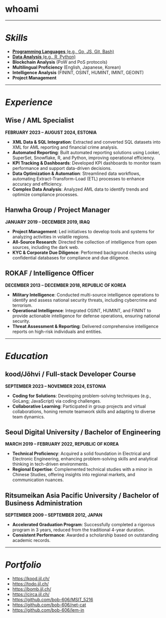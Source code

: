 # whoami

---

# ***Skills***
- [**Programming Languages** (e.g., Go, JS, Git, Bash)](https://github.com/bob-606/)
- [**Data Analysis** (e.g., R, Python)](https://github.com/bob-606/)
- **Blockchain Analysis** (PoW and PoS protocols)
- **Multilingual Proficiency** (English, Japanese, Korean)
- **Intelligence Analysis** (FININT, OSINT, HUMINT, IMINT, GEOINT)
- **Project Management**
  
---

# ***Experience***
## Wise / AML Specialist
**FEBRUARY 2023 – AUGUST 2024, ESTONIA**
- **XML Data & SQL Integration**: Extracted and converted SQL datasets into XML for AML reporting and financial crime analysis.
- **Automated Reporting**: Built automated reporting solutions using Looker, SuperSet, Snowflake, R, and Python, improving operational efficiency.
- **KPI Tracking & Dashboards**: Developed KPI dashboards to monitor team performance and support data-driven decisions.
- **Data Optimization & Automation**: Streamlined data workflows, automating Extract-Transform-Load (ETL) processes to enhance accuracy and efficiency.
- **Complex Data Analysis**: Analyzed AML data to identify trends and optimize compliance processes.

## Hanwha Group / Project Manager
**JANUARY 2019 – DECEMBER 2019, IRAQ**
- **Project Management**: Led initiatives to develop tools and systems for analyzing activities in volatile regions.
- **All-Source Research**: Directed the collection of intelligence from open sources, including the dark web.
- **KYC & Corporate Due Diligence**: Performed background checks using confidential databases for compliance and due diligence.

## ROKAF / Intelligence Officer
**DECEMBER 2013 – DECEMBER 2018, REPUBLIC OF KOREA**
- **Military Intelligence**: Conducted multi-source intelligence operations to identify and assess national security threats, including cybercrime and terrorism.
- **Operational Intelligence**: Integrated OSINT, HUMINT, and FININT to provide actionable intelligence for defense operations, ensuring national security.
- **Threat Assessment & Reporting**: Delivered comprehensive intelligence reports on high-risk individuals and entities.

---

# ***Education***
## kood/Jõhvi / Full-stack Developer Course
**SEPTEMBER 2023 – NOVEMBER 2024, ESTONIA**
- **Coding for Solutions**: Developing problem-solving techniques (e.g., GoLang; JavaScript) via coding challenges.
- **Collaborative Learning**: Participated in group projects and virtual collaborations, honing remote teamwork skills and adapting to diverse team dynamics.

## Seoul Digital University / Bachelor of Engineering
**MARCH 2019 – FEBRUARY 2022, REPUBLIC OF KOREA**
- **Technical Proficiency**: Acquired a solid foundation in Electrical and Electronic Engineering, enhancing problem-solving skills and analytical thinking in tech-driven environments.
- **Regional Expertise**: Complemented technical studies with a minor in Chinese Studies, offering insights into regional markets, and communication nuances.

## Ritsumeikan Asia Pacific University / Bachelor of Business Administration
**SEPTEMBER 2009 – SEPTEMBER 2012, JAPAN**
- **Accelerated Graduation Program**: Successfully completed a rigorous program in 3 years, reduced from the traditional 4-year duration.
- **Consistent Performance**: Awarded a scholarship based on outstanding academic records.

---

# ***Portfolio***
- https://kood.jjl.ch/
- https://todo.jjl.ch/
- https://bomb.jjl.ch/
- https://circa.jjl.ch/
- https://github.com/bob-606/MSIT_5216
- https://github.com/bob-606/net-cat
- https://github.com/bob-606/lem-in

